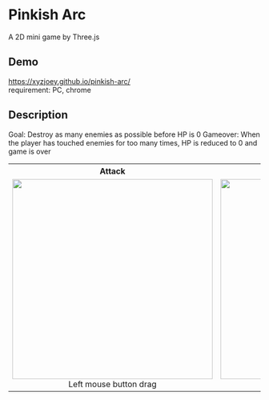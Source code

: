 # Pinkish Arc
A 2D mini game by Three.js

## Demo
https://xyzjoey.github.io/pinkish-arc/ </br>
requirement: PC, chrome

## Description
Goal: Destroy as many enemies as possible before HP is 0
Gameover: When the player has touched enemies for too many times, HP is reduced to 0 and game is over

<table>
<tr>
<th>Attack</th>
<th>Just Guard</th>
</tr>
<tr>
<td align="center"><img src="screenshot\attack.gif" height="400"><br/>Left mouse button drag</td>
<td align="center"><img src="screenshot\guard.gif" height="400"><br/>Right click</td>
</tr>
</table>
